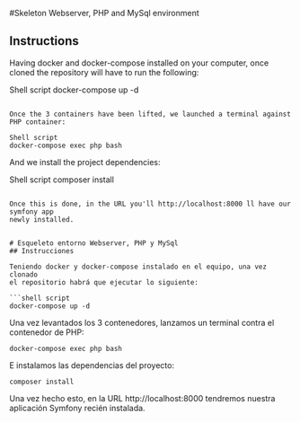 #Skeleton Webserver, PHP and MySql environment
## Instructions 

Having docker and docker-compose installed on your computer, once cloned 
the repository will have to run the following:

Shell script
docker-compose up -d
```

Once the 3 containers have been lifted, we launched a terminal against 
PHP container:

Shell script
docker-compose exec php bash
```

And we install the project dependencies:

Shell script
composer install
```

Once this is done, in the URL you'll http://localhost:8000 ll have our symfony app
newly installed.


# Esqueleto entorno Webserver, PHP y MySql
## Instrucciones 

Teniendo docker y docker-compose instalado en el equipo, una vez clonado 
el repositorio habrá que ejecutar lo siguiente:

```shell script
docker-compose up -d
```

Una vez levantados los 3 contenedores, lanzamos un terminal contra 
el contenedor de PHP:

```shell script
docker-compose exec php bash
```

E instalamos las dependencias del proyecto:

```shell script
composer install
```

Una vez hecho esto, en la URL http://localhost:8000 tendremos nuestra aplicación Symfony
recién instalada.
